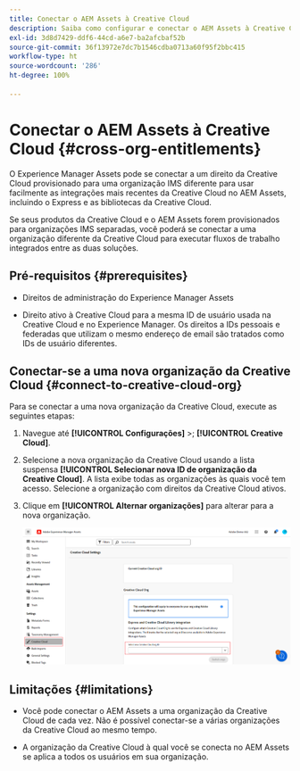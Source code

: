 ```yaml
---
title: Conectar o AEM Assets à Creative Cloud
description: Saiba como configurar e conectar o AEM Assets à Creative Cloud. Conecte-se a um direito da Creative Cloud que foi provisionado para uma organização IMS diferente para usar facilmente as integrações mais recentes da Creative Cloud no AEM Assets, incluindo o Express e as bibliotecas da Creative Cloud.
exl-id: 3d8d7429-ddf6-44cd-a6e7-ba2afcbaf52b
source-git-commit: 36f13972e7dc7b1546cdba0713a60f95f2bbc415
workflow-type: ht
source-wordcount: '286'
ht-degree: 100%

---
```


# Conectar o AEM Assets à Creative Cloud  {#cross-org-entitlements}

O Experience Manager Assets pode se conectar a um direito da Creative Cloud provisionado para uma organização IMS diferente para usar facilmente as integrações mais recentes da Creative Cloud no AEM Assets, incluindo o Express e as bibliotecas da Creative Cloud.

Se seus produtos da Creative Cloud e o AEM Assets forem provisionados para organizações IMS separadas, você poderá se conectar a uma organização diferente da Creative Cloud para executar fluxos de trabalho integrados entre as duas soluções.

## Pré-requisitos {#prerequisites}

* Direitos de administração do Experience Manager Assets

* Direito ativo à Creative Cloud para a mesma ID de usuário usada na Creative Cloud e no Experience Manager. Os direitos a IDs pessoais e federadas que utilizam o mesmo endereço de email são tratados como IDs de usuário diferentes.

## Conectar-se a uma nova organização da Creative Cloud {#connect-to-creative-cloud-org}

Para se conectar a uma nova organização da Creative Cloud, execute as seguintes etapas:

1. Navegue até **[!UICONTROL Configurações]** >; **[!UICONTROL Creative Cloud]**.

1. Selecione a nova organização da Creative Cloud usando a lista suspensa **[!UICONTROL Selecionar nova ID de organização da Creative Cloud]**. A lista exibe todas as organizações às quais você tem acesso. Selecione a organização com direitos da Creative Cloud ativos.

1. Clique em **[!UICONTROL Alternar organizações]** para alterar para a nova organização.

   ![Direitos entre organizações](assets/cross-org-entitlements.png)

## Limitações {#limitations}

* Você pode conectar o AEM Assets a uma organização da Creative Cloud de cada vez. Não é possível conectar-se a várias organizações da Creative Cloud ao mesmo tempo.

* A organização da Creative Cloud à qual você se conecta no AEM Assets se aplica a todos os usuários em sua organização.
